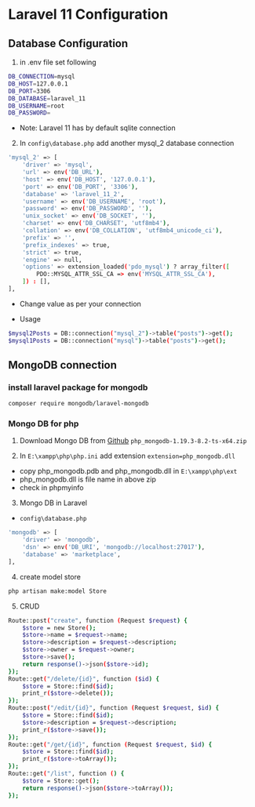 # Laravel 11 Configuration

## Database Configuration

1. in .env file set following

```bash
DB_CONNECTION=mysql
DB_HOST=127.0.0.1
DB_PORT=3306
DB_DATABASE=laravel_11
DB_USERNAME=root
DB_PASSWORD=
```

- Note: Laravel 11 has by default sqlite connection

2. In `config\database.php` add another mysql_2 database connection

```bash
'mysql_2' => [
    'driver' => 'mysql',
    'url' => env('DB_URL'),
    'host' => env('DB_HOST', '127.0.0.1'),
    'port' => env('DB_PORT', '3306'),
    'database' => 'laravel_11_2',
    'username' => env('DB_USERNAME', 'root'),
    'password' => env('DB_PASSWORD', ''),
    'unix_socket' => env('DB_SOCKET', ''),
    'charset' => env('DB_CHARSET', 'utf8mb4'),
    'collation' => env('DB_COLLATION', 'utf8mb4_unicode_ci'),
    'prefix' => '',
    'prefix_indexes' => true,
    'strict' => true,
    'engine' => null,
    'options' => extension_loaded('pdo_mysql') ? array_filter([
        PDO::MYSQL_ATTR_SSL_CA => env('MYSQL_ATTR_SSL_CA'),
    ]) : [],
],
```

- Change value as per your connection

- Usage

```bash
$mysql2Posts = DB::connection("mysql_2")->table("posts")->get();
$mysql1Posts = DB::connection("mysql")->table("posts")->get();
```

## MongoDB connection

### install laravel package for mongodb

```bash
composer require mongodb/laravel-mongodb
```

### Mongo DB for php

1.  Download Mongo DB from
    [Github](https://github.com/mongodb/mongo-php-driver/releases)
    `php_mongodb-1.19.3-8.2-ts-x64.zip`

2.  In `E:\xampp\php\php.ini` add extension `extension=php_mongodb.dll`

- copy php_mongodb.pdb and php_mongodb.dll in `E:\xampp\php\ext`
- php_mongodb.dll is file name in above zip
- check in phpmyinfo

3. Mongo DB in Laravel

- `config\database.php`

```bash
'mongodb' => [
    'driver' => 'mongodb',
    'dsn' => env('DB_URI', 'mongodb://localhost:27017'),
    'database' => 'marketplace',
],
```

4. create model store

```bash
php artisan make:model Store
```

5. CRUD

```bash
Route::post("create", function (Request $request) {
    $store = new Store();
    $store->name = $request->name;
    $store->description = $request->description;
    $store->owner = $request->owner;
    $store->save();
    return response()->json($store->id);
});
Route::get("/delete/{id}", function ($id) {
    $store = Store::find($id);
    print_r($store->delete());
});
Route::post("/edit/{id}", function (Request $request, $id) {
    $store = Store::find($id);
    $store->description = $request->description;
    print_r($store->save());
});
Route::get("/get/{id}", function (Request $request, $id) {
    $store = Store::find($id);
    print_r($store->toArray());
});
Route::get("/list", function () {
    $store = Store::get();
    return response()->json($store->toArray());
});
```
